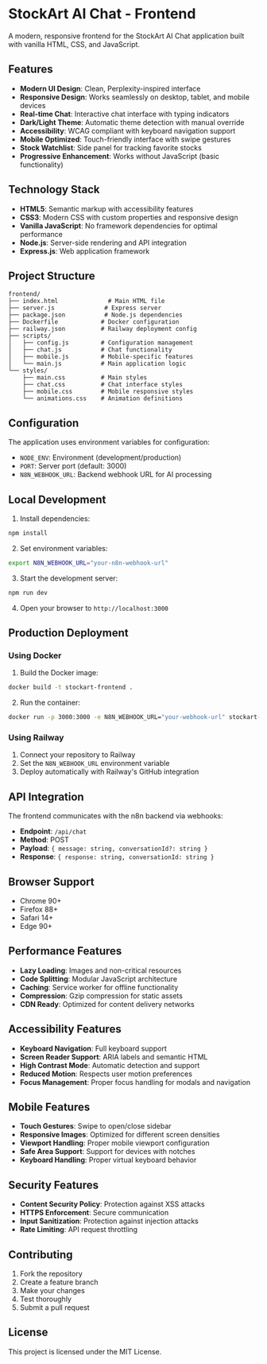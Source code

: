 # StockArt AI Chat - Frontend

A modern, responsive frontend for the StockArt AI Chat application built with vanilla HTML, CSS, and JavaScript.

## Features

- **Modern UI Design**: Clean, Perplexity-inspired interface
- **Responsive Design**: Works seamlessly on desktop, tablet, and mobile devices
- **Real-time Chat**: Interactive chat interface with typing indicators
- **Dark/Light Theme**: Automatic theme detection with manual override
- **Accessibility**: WCAG compliant with keyboard navigation support
- **Mobile Optimized**: Touch-friendly interface with swipe gestures
- **Stock Watchlist**: Side panel for tracking favorite stocks
- **Progressive Enhancement**: Works without JavaScript (basic functionality)

## Technology Stack

- **HTML5**: Semantic markup with accessibility features
- **CSS3**: Modern CSS with custom properties and responsive design
- **Vanilla JavaScript**: No framework dependencies for optimal performance
- **Node.js**: Server-side rendering and API integration
- **Express.js**: Web application framework

## Project Structure

```
frontend/
├── index.html              # Main HTML file
├── server.js              # Express server
├── package.json           # Node.js dependencies
├── Dockerfile            # Docker configuration
├── railway.json          # Railway deployment config
├── scripts/
│   ├── config.js         # Configuration management
│   ├── chat.js           # Chat functionality
│   ├── mobile.js         # Mobile-specific features
│   └── main.js           # Main application logic
└── styles/
    ├── main.css          # Main styles
    ├── chat.css          # Chat interface styles
    ├── mobile.css        # Mobile responsive styles
    └── animations.css    # Animation definitions
```

## Configuration

The application uses environment variables for configuration:

- `NODE_ENV`: Environment (development/production)
- `PORT`: Server port (default: 3000)
- `N8N_WEBHOOK_URL`: Backend webhook URL for AI processing

## Local Development

1. Install dependencies:
```bash
npm install
```

2. Set environment variables:
```bash
export N8N_WEBHOOK_URL="your-n8n-webhook-url"
```

3. Start the development server:
```bash
npm run dev
```

4. Open your browser to `http://localhost:3000`

## Production Deployment

### Using Docker

1. Build the Docker image:
```bash
docker build -t stockart-frontend .
```

2. Run the container:
```bash
docker run -p 3000:3000 -e N8N_WEBHOOK_URL="your-webhook-url" stockart-frontend
```

### Using Railway

1. Connect your repository to Railway
2. Set the `N8N_WEBHOOK_URL` environment variable
3. Deploy automatically with Railway's GitHub integration

## API Integration

The frontend communicates with the n8n backend via webhooks:

- **Endpoint**: `/api/chat`
- **Method**: POST
- **Payload**: `{ message: string, conversationId?: string }`
- **Response**: `{ response: string, conversationId: string }`

## Browser Support

- Chrome 90+
- Firefox 88+
- Safari 14+
- Edge 90+

## Performance Features

- **Lazy Loading**: Images and non-critical resources
- **Code Splitting**: Modular JavaScript architecture
- **Caching**: Service worker for offline functionality
- **Compression**: Gzip compression for static assets
- **CDN Ready**: Optimized for content delivery networks

## Accessibility Features

- **Keyboard Navigation**: Full keyboard support
- **Screen Reader Support**: ARIA labels and semantic HTML
- **High Contrast Mode**: Automatic detection and support
- **Reduced Motion**: Respects user motion preferences
- **Focus Management**: Proper focus handling for modals and navigation

## Mobile Features

- **Touch Gestures**: Swipe to open/close sidebar
- **Responsive Images**: Optimized for different screen densities
- **Viewport Handling**: Proper mobile viewport configuration
- **Safe Area Support**: Support for devices with notches
- **Keyboard Handling**: Proper virtual keyboard behavior

## Security Features

- **Content Security Policy**: Protection against XSS attacks
- **HTTPS Enforcement**: Secure communication
- **Input Sanitization**: Protection against injection attacks
- **Rate Limiting**: API request throttling

## Contributing

1. Fork the repository
2. Create a feature branch
3. Make your changes
4. Test thoroughly
5. Submit a pull request

## License

This project is licensed under the MIT License.
